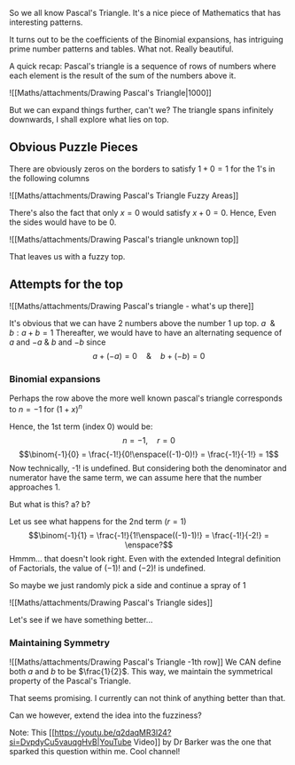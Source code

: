 So we all know Pascal's Triangle.
It's a nice piece of Mathematics that has interesting patterns.

It turns out to be the coefficients of the Binomial expansions, has intriguing prime number patterns and tables. What not.
Really beautiful. 

A quick recap:
Pascal's triangle is a sequence of rows of numbers where each element is the result of the sum of the numbers above it.

![[Maths/attachments/Drawing Pascal's Triangle|1000]]

But we can expand things further, can't we? 
The triangle spans infinitely downwards, I shall explore what lies on top.

## Obvious Puzzle Pieces
There are obviously zeros on the borders to satisfy $1+0=1$ for the 1's in the following columns

![[Maths/attachments/Drawing Pascal's Triangle Fuzzy Areas]]

There's also the fact that only $x=0$ would satisfy $x+0=0$. Hence, Even the sides would have to be $0$.

![[Maths/attachments/Drawing Pascal's triangle unknown top]]

That leaves us with a fuzzy top.


## Attempts for the top

![[Maths/attachments/Drawing Pascal's triangle - what's up there]]

It's obvious that we can have 2 numbers above the number $1$ up top. 
$a \enspace \& \enspace b : a+b=1$
Thereafter, we would have to have an alternating sequence of 
$a$ and $-a$     &     $b$ and $-b$ since $$a+(-a) = 0 \quad \& \quad b+(-b)=0$$

### Binomial expansions
Perhaps the row above the more well known pascal's triangle corresponds to $n=-1$ for $(1+x)^n$

Hence, the 1st term (index 0) would be:
$$n=-1, \quad r=0$$
$$\binom{-1}{0} = \frac{-1!}{0!\enspace((-1)-0)!} = \frac{-1!}{-1!} = 1$$
Now technically, -1! is undefined. But considering both the denominator and numerator have the same term, we can assume here that the number approaches 1.

But what is this? a? b?

Let us see what happens for the 2nd term ($r=1$)
$$\binom{-1}{1} = \frac{-1!}{1!\enspace((-1)-1)!} = \frac{-1!}{-2!} = \enspace?$$
Hmmm... that doesn't look right.
Even with the extended Integral definition of Factorials, the value of $(-1)!$ and $(-2)!$ is undefined.

So maybe we just randomly pick a side and continue a spray of 1

![[Maths/attachments/Drawing Pascal's Triangle sides]]

Let's see if we have something better...

### Maintaining Symmetry

![[Maths/attachments/Drawing Pascal's Triangle -1th row]]
We CAN define both $a$ and $b$ to be $\frac{1}{2}$. This way, we maintain the symmetrical property of the Pascal's Triangle.

That seems promising.
I currently can not think of anything better than that.

Can we however, extend the idea into the fuzziness?


Note: This [[https://youtu.be/q2daqMR3l24?si=DvpdyCu5vauqgHvB|YouTube Video]] by Dr Barker was the one that sparked this question within me. Cool channel!



